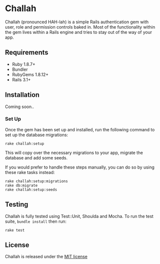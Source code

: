 # Challah

Challah (pronounced HAH-lah) is a simple Rails authentication gem with user, role and permission controls baked in. Most of the functionality within the gem lives within a Rails engine and tries to stay out of the way of your app. 

## Requirements

* Ruby 1.8.7+
* Bundler
* RubyGems 1.8.12+
* Rails 3.1+

## Installation

Coming soon..

### Set Up

Once the gem has been set up and installed, run the following command to set up the database migrations:

    rake challah:setup
    
This will copy over the necessary migrations to your app, migrate the database and add some seeds. 

If you would prefer to handle these steps manually, you can do so by using these rake tasks instead:

    rake challah:setup:migrations
    rake db:migrate
    rake challah:setup:seeds

## Testing 

Challah is fully tested using Test::Unit, Shoulda and Mocha. To run the test suite, `bundle install` then run:

    rake test

## License

Challah is released under the [MIT license](http://www.opensource.org/licenses/MIT)